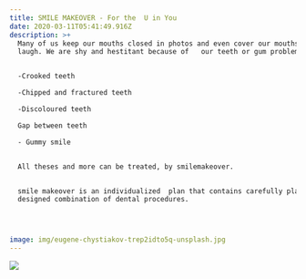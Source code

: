```yaml
---
title: SMILE MAKEOVER - For the ‌‌‌‌‌‌‌‌‌ ‌‌U in You
date: 2020-03-11T05:41:49.916Z
description: >+
  Many of us keep our mouths closed in photos and even cover our mouths when we
  laugh. We are shy and hestitant because of   our teeth or gum problems. 


  -Crooked teeth

  -Chipped and fractured teeth

  -Discoloured teeth

  Gap between teeth

  - Gummy smile


  All theses and more can be treated, by smilemakeover.


  smile makeover is an individualized  plan that contains carefully planned and
  designed combination of dental procedures.




image: img/eugene-chystiakov-trep2idto5q-unsplash.jpg
---
```

![](img/connor-wilkins-u68jzr7ky0i-unsplash.jpg)